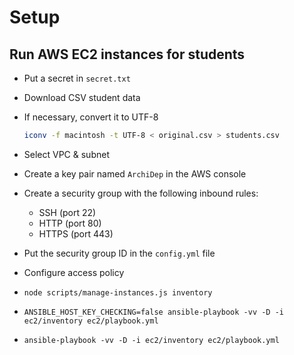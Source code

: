# Setup

## Run AWS EC2 instances for students

* Put a secret in `secret.txt`
* Download CSV student data
* If necessary, convert it to UTF-8

  ```bash
  iconv -f macintosh -t UTF-8 < original.csv > students.csv
  ```
* Select VPC & subnet
* Create a key pair named `ArchiDep` in the AWS console
* Create a security group with the following inbound rules:
  * SSH (port 22)
  * HTTP (port 80)
  * HTTPS (port 443)
* Put the security group ID in the `config.yml` file
* Configure access policy
* `node scripts/manage-instances.js inventory`
* `ANSIBLE_HOST_KEY_CHECKING=false ansible-playbook -vv -D -i ec2/inventory ec2/playbook.yml`
* `ansible-playbook -vv -D -i ec2/inventory ec2/playbook.yml`
